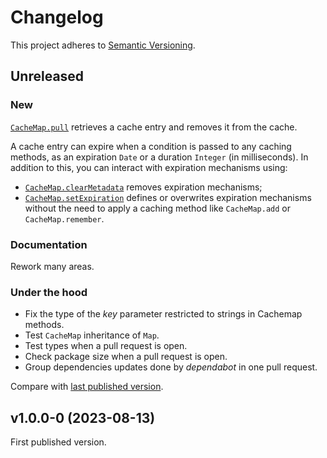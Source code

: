 # Changelog

This project adheres to [Semantic Versioning](https://semver.org/spec/v2.0.0.html).

## Unreleased

### New

[`CacheMap.pull`](./README.md#cachemappull) retrieves a cache entry and removes it from the cache.

A cache entry can expire when a condition is passed to any caching methods, as an expiration `Date` or a duration `Integer` (in milliseconds). In addition to this, you can interact with expiration mechanisms using:
- [`CacheMap.clearMetadata`](./README.md#cachemapclearmetadata) removes expiration mechanisms;
- [`CacheMap.setExpiration`](./README.md#cachemapsetexpiration) defines or overwrites expiration mechanisms without the need to apply a caching method like `CacheMap.add` or `CacheMap.remember`.

### Documentation

Rework many areas.

### Under the hood

- Fix the type of the _key_ parameter restricted to strings in Cachemap methods.
- Test `CacheMap` inheritance of `Map`.
- Test types when a pull request is open.
- Check package size when a pull request is open.
- Group dependencies updates done by _dependabot_ in one pull request.

Compare with [last published version](https://github.com/meduzen/cachemap/compare/v1.0.0-0...main).

## v1.0.0-0 (2023-08-13)

First published version.
